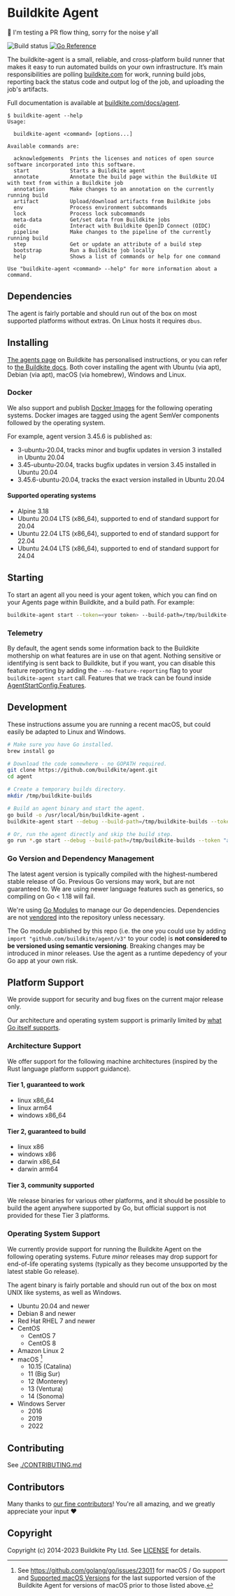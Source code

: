 # Buildkite Agent

👋 I'm testing a PR flow thing, sorry for the noise y'all

![Build status](https://badge.buildkite.com/08e4e12a0a1e478f0994eb1e8d51822c5c74d395.svg?branch=main)
[![Go Reference](https://pkg.go.dev/badge/github.com/buildkite/agent/v3.svg)](https://pkg.go.dev/github.com/buildkite/agent/v3)

The buildkite-agent is a small, reliable, and cross-platform build runner that
makes it easy to run automated builds on your own infrastructure. It’s main
responsibilities are polling [buildkite.com](https://buildkite.com/) for work,
running build jobs, reporting back the status code and output log of the job,
and uploading the job's artifacts.

Full documentation is available at
[buildkite.com/docs/agent](https://buildkite.com/docs/agent).

```text
$ buildkite-agent --help
Usage:

  buildkite-agent <command> [options...]

Available commands are:

  acknowledgements  Prints the licenses and notices of open source software incorporated into this software.
  start             Starts a Buildkite agent
  annotate          Annotate the build page within the Buildkite UI with text from within a Buildkite job
  annotation        Make changes to an annotation on the currently running build
  artifact          Upload/download artifacts from Buildkite jobs
  env               Process environment subcommands
  lock              Process lock subcommands
  meta-data         Get/set data from Buildkite jobs
  oidc              Interact with Buildkite OpenID Connect (OIDC)
  pipeline          Make changes to the pipeline of the currently running build
  step              Get or update an attribute of a build step
  bootstrap         Run a Buildkite job locally
  help              Shows a list of commands or help for one command

Use "buildkite-agent <command> --help" for more information about a command.
```

## Dependencies

The agent is fairly portable and should run out of the box on most supported
platforms without extras. On Linux hosts it requires `dbus`.

## Installing

[The agents page](https://buildkite.com/organizations/-/agents) on Buildkite has
personalised instructions, or you can refer to
[the Buildkite docs](https://buildkite.com/docs/agent/v3/installation). Both
cover installing the agent with Ubuntu (via apt), Debian (via apt), macOS (via
homebrew), Windows and Linux.

### Docker

We also support and publish
[Docker Images](https://hub.docker.com/r/buildkite/agent) for the following
operating systems. Docker images are tagged using the agent SemVer components
followed by the operating system.

For example, agent version 3.45.6 is published as:

- 3-ubuntu-20.04, tracks minor and bugfix updates in version 3 installed in
  Ubuntu 20.04
- 3.45-ubuntu-20.04, tracks bugfix updates in version 3.45 installed in Ubuntu
  20.04
- 3.45.6-ubuntu-20.04, tracks the exact version installed in Ubuntu 20.04

#### Supported operating systems

- Alpine 3.18
- Ubuntu 20.04 LTS (x86_64), supported to end of standard support for 20.04
- Ubuntu 22.04 LTS (x86_64), supported to end of standard support for 22.04
- Ubuntu 24.04 LTS (x86_64), supported to end of standard support for 24.04

## Starting

To start an agent all you need is your agent token, which you can find on your
Agents page within Buildkite, and a build path. For example:

```bash
buildkite-agent start --token=<your token> --build-path=/tmp/buildkite-builds
```

### Telemetry

By default, the agent sends some information back to the Buildkite mothership on
what features are in use on that agent. Nothing sensitive or identifying is sent
back to Buildkite, but if you want, you can disable this feature reporting by
adding the `--no-feature-reporting` flag to your `buildkite-agent start` call.
Features that we track can be found inside
[AgentStartConfig.Features](https://github.com/search?q=repo%3Abuildkite%2Fagent+language%3Ago+symbol%3AAgentStartConfig.Features+&type=code).

## Development

These instructions assume you are running a recent macOS, but could easily be
adapted to Linux and Windows.

```bash
# Make sure you have Go installed.
brew install go

# Download the code somewhere - no GOPATH required.
git clone https://github.com/buildkite/agent.git
cd agent

# Create a temporary builds directory.
mkdir /tmp/buildkite-builds

# Build an agent binary and start the agent.
go build -o /usr/local/bin/buildkite-agent .
buildkite-agent start --debug --build-path=/tmp/buildkite-builds --token "abc"

# Or, run the agent directly and skip the build step.
go run *.go start --debug --build-path=/tmp/buildkite-builds --token "abc"
```

### Go Version and Dependency Management

The latest agent version is typically compiled with the highest-numbered stable
release of Go. Previous Go versions may work, but are not guaranteed to. We are
using newer language features such as generics, so compiling on Go < 1.18 will
fail.

We're using [Go Modules](https://github.com/golang/go/wiki/Modules) to manage
our Go dependencies. Dependencies are not
[vendored](https://go.dev/ref/mod#go-mod-vendor) into the repository unless
necessary.

The Go module published by this repo (i.e. the one you could use by adding `import "github.com/buildkite/agent/v3"` to your code)
is **not considered to be versioned using semantic versioning**. Breaking changes may be introduced in minor releases. Use
the agent as a runtime depedency of your Go app at your own risk.

## Platform Support

We provide support for security and bug fixes on the current major release
only.

Our architecture and operating system support is primarily limited by
[what Go itself supports](https://github.com/golang/go/wiki/MinimumRequirements).

### Architecture Support

We offer support for the following machine architectures (inspired by the Rust
language platform support guidance).

#### Tier 1, guaranteed to work

- linux x86_64
- linux arm64
- windows x86_64

#### Tier 2, guaranteed to build

- linux x86
- windows x86
- darwin x86_64
- darwin arm64

#### Tier 3, community supported

We release binaries for various other platforms, and it should be possible to
build the agent anywhere supported by Go, but official support is not provided
for these Tier 3 platforms.

### Operating System Support

We currently provide support for running the Buildkite Agent on the following
operating systems. Future _minor_ releases may drop support for end-of-life
operating systems (typically as they become unsupported by the latest stable Go
release).

The agent binary is fairly portable and should run out of the box on most UNIX
like systems, as well as Windows.

- Ubuntu 20.04 and newer
- Debian 8 and newer
- Red Hat RHEL 7 and newer
- CentOS
  - CentOS 7
  - CentOS 8
- Amazon Linux 2
- macOS [^1]
  - 10.15 (Catalina)
  - 11 (Big Sur)
  - 12 (Monterey)
  - 13 (Ventura)
  - 14 (Sonoma)
- Windows Server
  - 2016
  - 2019
  - 2022

[^1]: See https://github.com/golang/go/issues/23011 for macOS / Go support and
[Supported macOS Versions](./docs/macos.md) for the last supported version of the
Buildkite Agent for versions of macOS prior to those listed above.

## Contributing

See [./CONTRIBUTING.md](./CONTRIBUTING.md)

## Contributors

Many thanks to
[our fine contributors](https://github.com/buildkite/agent/graphs/contributors)!
You're all amazing, and we greatly appreciate your input ❤️

## Copyright

Copyright (c) 2014-2023 Buildkite Pty Ltd.
See [LICENSE](./LICENSE.txt) for details.
